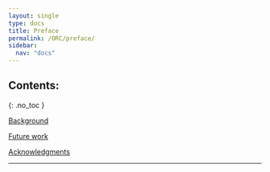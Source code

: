 ```yaml
---
layout: single
type: docs
title: Preface
permalink: /ORC/preface/
sidebar:
  nav: "docs"
---
```


## Contents:
{: .no_toc }

[Background](/ORC/preface/Background/)

[Future work](/ORC/preface/Future-Work/)

[Acknowledgments](/ORC/preface/Acknowledgments/)

---
